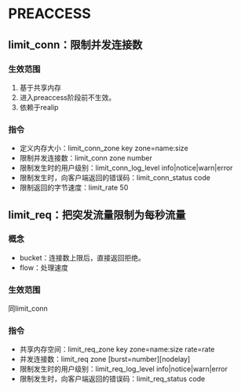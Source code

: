# PREACCESS

## limit_conn：限制并发连接数

### 生效范围
1. 基于共享内存
2. 进入preaccess阶段前不生效。
3. 依赖于realip

### 指令
- 定义内存大小：limit_conn_zone key zone=name:size
- 限制并发连接数：limit_conn zone number
- 限制发生时的用户级别：limit_conn_log_level info|notice|warn|error
- 限制发生时，向客户端返回的错误码：limit_conn_status code
- 限制返回的字节速度：limit_rate 50

## limit_req：把突发流量限制为每秒流量

### 概念
- bucket：连接数上限后，直接返回拒绝。
- flow：处理速度

### 生效范围
同limit_conn

### 指令
- 共享内存空间：limit_req_zone key zone=name:size
rate=rate
- 并发连接数：limit_req zone [burst=number][nodelay]
- 限制发生时的用户级别：limit_req_log_level info|notice|warn|error
- 限制发生时，向客户端返回的错误码：limit_req_status code